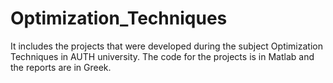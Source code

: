 # Optimization_Techniques
It includes the projects that were developed during the subject Optimization Techniques in AUTH university. The code for the projects is in Matlab and the reports are in Greek.
